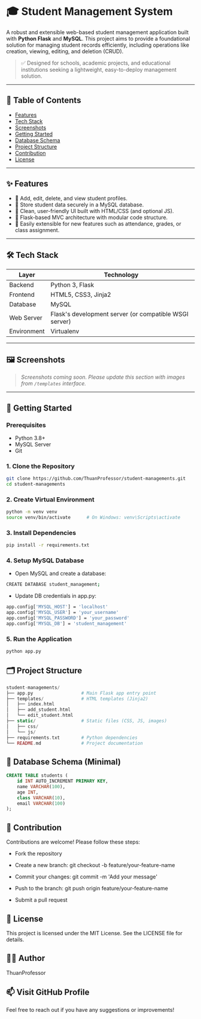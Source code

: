 # 🎓 Student Management System

A robust and extensible web-based student management application built with **Python Flask** and **MySQL**. This project aims to provide a foundational solution for managing student records efficiently, including operations like creation, viewing, editing, and deletion (CRUD).

> ✅ Designed for schools, academic projects, and educational institutions seeking a lightweight, easy-to-deploy management solution.

---

## 🧩 Table of Contents

- [Features](#-features)
- [Tech Stack](#-tech-stack)
- [Screenshots](#-screenshots)
- [Getting Started](#-getting-started)
- [Database Schema](#-database-schema)
- [Project Structure](#-project-structure)
- [Contribution](#-contribution)
- [License](#-license)

---

## ✨ Features

- 🔹 Add, edit, delete, and view student profiles.
- 🔹 Store student data securely in a MySQL database.
- 🔹 Clean, user-friendly UI built with HTML/CSS (and optional JS).
- 🔹 Flask-based MVC architecture with modular code structure.
- 🔹 Easily extensible for new features such as attendance, grades, or class assignment.

---

## 🛠️ Tech Stack

| Layer       | Technology       |
|-------------|------------------|
| Backend     | Python 3, Flask  |
| Frontend    | HTML5, CSS3, Jinja2 |
| Database    | MySQL            |
| Web Server  | Flask's development server (or compatible WSGI server) |
| Environment | Virtualenv       |

---

## 🖼️ Screenshots

> _Screenshots coming soon. Please update this section with images from `/templates` interface._

---

## 🚀 Getting Started

### Prerequisites

- Python 3.8+
- MySQL Server
- Git

### 1. Clone the Repository

```bash
git clone https://github.com/ThuanProfessor/student-managements.git
cd student-managements
```
### 2. Create Virtual Environment
```bash
python -m venv venv
source venv/bin/activate      # On Windows: venv\Scripts\activate
```
### 3. Install Dependencies

```bash
pip install -r requirements.txt
```
### 4. Setup MySQL Database
- Open MySQL and create a database:
```bash
CREATE DATABASE student_management;
```
- Update DB credentials in app.py:
```bash
app.config['MYSQL_HOST'] = 'localhost'
app.config['MYSQL_USER'] = 'your_username'
app.config['MYSQL_PASSWORD'] = 'your_password'
app.config['MYSQL_DB'] = 'student_management'
```
### 5. Run the Application
```bash
python app.py
```
## 🗂️ Project Structure
```php
student-managements/
├── app.py                  # Main Flask app entry point
├── templates/              # HTML templates (Jinja2)
│   ├── index.html
│   ├── add_student.html
│   └── edit_student.html
├── static/                 # Static files (CSS, JS, images)
│   ├── css/
│   └── js/
├── requirements.txt        # Python dependencies
└── README.md               # Project documentation
```
## 🧮 Database Schema (Minimal)
```sql
CREATE TABLE students (
    id INT AUTO_INCREMENT PRIMARY KEY,
    name VARCHAR(100),
    age INT,
    class VARCHAR(10),
    email VARCHAR(100)
);
```
## 🤝 Contribution
Contributions are welcome! Please follow these steps:

- Fork the repository

- Create a new branch: git checkout -b feature/your-feature-name

- Commit your changes: git commit -m 'Add your message'

- Push to the branch: git push origin feature/your-feature-name

- Submit a pull request
## 📄 License
This project is licensed under the MIT License. See the LICENSE file for details.
## 🙋‍♂️ Author
ThuanProfessor
## 📫 Visit GitHub Profile

Feel free to reach out if you have any suggestions or improvements!

